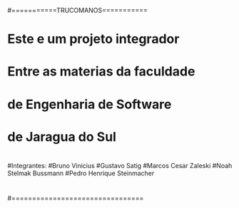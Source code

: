 #===========TRUCOMANOS===========
#
#  Este e um projeto integrador 
# Entre as materias da faculdade
#   de Engenharia de Software
#	    de Jaragua do Sul
#
#Integrantes:
#Bruno Vinicius
#Gustavo Satig
#Marcos Cesar Zaleski
#Noah Stelmak Bussmann
#Pedro Henrique Steinmacher
#
#================================